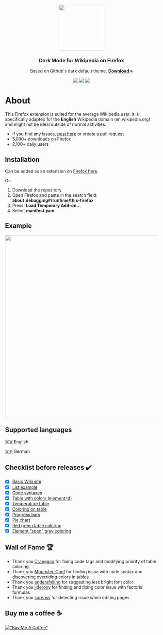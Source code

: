 <p align="center">
  <img src="https://github.com/hirschan/Dark-Mode-Wikipedia/blob/master/dark_wiki_icon_large.png" width="150"/>
</p>

<h3 align="center">Dark Mode for Wikipedia on Firefox</h3>
<p align="center">
Based on Github's dark default theme.
<a href="https://addons.mozilla.org/firefox/addon/dark-mode-for-wikipedia/"><strong>Download »</strong></a>
</p>


<p align="center">
<img src="https://img.shields.io/amo/users/dark-mode-for-wikipedia"/> <img src="https://img.shields.io/amo/dw/dark-mode-for-wikipedia"/> <img src="https://img.shields.io/github/issues/hirschan/Dark-Mode-Wikipedia"/>
</p>

# About
This Firefox extension is suited for the average Wikipedia user. It is specifically adapted for the **English** Wikipedia domain (en.wikipedia.org) and might not be ideal outside of normal activities.
* If you find any issues, [post here](https://github.com/hirschan/Dark-Mode-Wikipedia/issues/21) or create a pull request
* 5,000+ downloads on Firefox
* 2,100+ daily users

## Installation
Can be added as an extension on [Firefox here](https://addons.mozilla.org/firefox/addon/dark-mode-for-wikipedia/).

Or:
1. Download the repository
2. Open Firefox and paste in the search field: **about:debugging#/runtime/this-firefox**
3. Press: **Load Temporary Add-on...**
4. Select **manifest.json**

## Example
<img src ="https://github.com/hirschan/Dark-Mode-Wikipedia/blob/master/screenshots/screenshot_example.png" width="600">

## Supported languages
🇬🇧 English

🇩🇪 German

## Checklist before releases ✔️
- [X] [Basic Wiki site](https://en.wikipedia.org/wiki/United_Kingdom)
- [X] [List example](https://en.wikipedia.org/wiki/List_of_countries_by_total_health_expenditure_per_capita)
- [X] [Code syntaxes](https://en.wikipedia.org/wiki/%22Hello,_World!%22_program#Examples)
- [X] [Table with colors (element td)](https://es.wikipedia.org/wiki/King_Crimson#Miembros_pasados)
- [X] [Temperature table](https://en.wikipedia.org/wiki/London#Climate)
- [X] [Coloring on table](https://en.wikipedia.org/wiki/Democracy_Index#By_region)
- [X] [Progress bars](https://en.wikipedia.org/wiki/2018_Swedish_general_election#Parties)
- [X] [Pie chart](https://en.wikipedia.org/wiki/Wikipedia#Language_editions)
- [X] [Red green table coloring](https://en.wikipedia.org/wiki/Nordic_Defence_Cooperation#Limitations)
- [X] [Element "span" grey coloring](https://en.wikipedia.org/wiki/Affricate)

## Wall of Fame 🏆
* Thank you [Draeggon](https://github.com/Draeggon) for fixing code tags and modifying priority of table coloring
* Thank you [Mounster-Chef](https://github.com/Mounster-Chef) for finding issue with code syntax and discovering overriding colors in tables
* Thank you [andersfylling](https://github.com/andersfylling) for suggesting less bright font color
* Thank you [jjderooy](https://github.com/jjderooy) for finding and fixing color issue with factorial formulas
* Thank you [sorenss](https://github.com/sorenss) for detecting issue when editing pages

## Buy me a coffee ☕
[!["Buy Me A Coffee"](https://www.buymeacoffee.com/assets/img/custom_images/orange_img.png)](https://www.buymeacoffee.com/hirschan)
